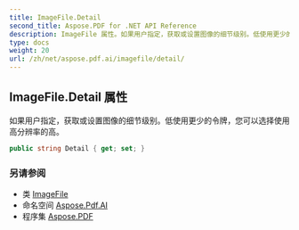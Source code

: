 ```yaml
---
title: ImageFile.Detail
second_title: Aspose.PDF for .NET API Reference
description: ImageFile 属性。如果用户指定，获取或设置图像的细节级别。低使用更少的令牌，您可以选择使用高分辨率的高。
type: docs
weight: 20
url: /zh/net/aspose.pdf.ai/imagefile/detail/
---
```

## ImageFile.Detail 属性

如果用户指定，获取或设置图像的细节级别。低使用更少的令牌，您可以选择使用高分辨率的高。

```csharp
public string Detail { get; set; }
```

### 另请参阅

* 类 [ImageFile](../)
* 命名空间 [Aspose.Pdf.AI](../../../aspose.pdf.ai/)
* 程序集 [Aspose.PDF](../../../)